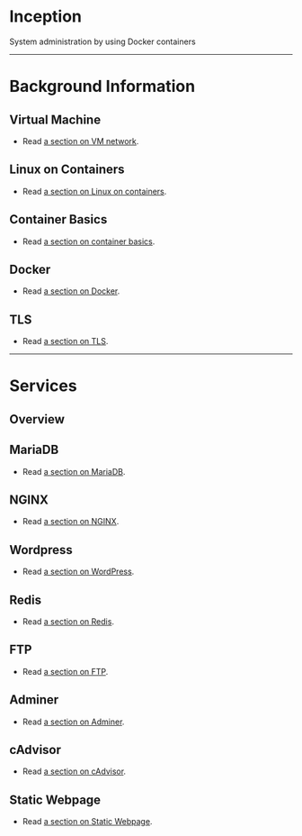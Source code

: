 # Inception

System administration by using Docker containers

---

# Background Information
## Virtual Machine
- Read [a section on VM network](docs/VMNETWORK.md).

## Linux on Containers
- Read [a section on Linux on containers](docs/LINUX.md).

## Container Basics
- Read [a section on container basics](docs/CONTAINER.md).

## Docker
- Read [a section on Docker](docs/DOCKER.md).

## TLS
- Read [a section on TLS](docs/TLS.md).

---

# Services
## Overview

## MariaDB
- Read [a section on MariaDB](docs/services/MARIADB.md).

## NGINX
- Read [a section on NGINX](docs/services/NGINX.md). 

## Wordpress
- Read [a section on WordPress](docs/services/WP.md).

## Redis
- Read [a section on Redis](docs/services/REDIS.md).

## FTP
- Read [a section on FTP](docs/services/FTP.md). 

## Adminer
- Read [a section on Adminer](docs/services/ADMINER.md).

## cAdvisor
- Read [a section on cAdvisor](docs/services/cAdvisor.md).

## Static Webpage
- Read [a section on Static Webpage](docs/services/STATIC_WWW.md).
